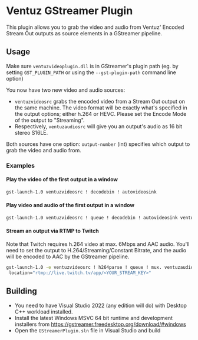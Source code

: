 # Ventuz GStreamer Plugin

This plugin allows you to grab the video and audio from Ventuz' Encoded Stream Out outputs as source elements in a GStreamer pipeline.

## Usage

Make sure `ventuzvideoplugin.dll` is in GStreamer's plugin path (eg. by setting `GST_PLUGIN_PATH` or using the `--gst-plugin-path` command line option)

You now have two new video and audio sources:
* `ventuzvideosrc` grabs the encoded video from a Stream Out output on the same machine. The video format will be exactly what's specified in the output options; either h.264 or HEVC. Please set the Encode Mode of the output to "Streaming".
* Respectively, `ventuzaudiosrc` will give you an output's audio as 16 bit stereo S16LE.

Both sources have one option: `output-number` (int) specifies which output to grab the video and audio from.

### Examples 

#### Play the video of the first output in a window
```cmd
gst-launch-1.0 ventuzvideosrc ! decodebin ! autovideosink
```

#### Play video and audio of the first output in a window
```cmd
gst-launch-1.0 ventuzvideosrc ! queue ! decodebin ! autovideosink ventuzaudiosrc ! audioconvert ! autoaudiosink
```

#### Stream an output via RTMP to Twitch 

Note that Twitch requires h.264 video at max. 6Mbps and AAC audio. You'll need to set the output to H.264/Streaming/Constant Bitrate, and the audio will be encoded to AAC by the GStreamer pipeline.

```cmd
gst-launch-1.0 -e ventuzvideosrc ! h264parse ! queue ! mux. ventuzaudiosrc ! voaacenc bitrate=256000 ! mux. flvmux name=mux streamable=true ! rtmpsink
 location="rtmp://live.twitch.tv/app/<YOUR_STREAM_KEY>"
```

## Building

* You need to have Visual Studio 2022 (any edition will do) with Desktop C++ workload installed.
* Install the latest Windows MSVC 64 bit runtime and development installers from https://gstreamer.freedesktop.org/download/#windows
* Open the `GStreamerPlugin.sln` file in Visual Studio and build

